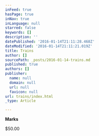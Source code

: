 ```yaml
---
inFeed: true
hasPage: true
inNav: true
inLanguage: null
starred: false
keywords: []
description: ''
datePublished: '2016-01-14T21:11:28.468Z'
dateModified: '2016-01-14T21:11:21.019Z'
title: Trains
author: []
sourcePath: _posts/2016-01-14-trains.md
published: true
authors: []
publisher:
  name: null
  domain: null
  url: null
  favicon: null
url: trains/index.html
_type: Article

---
```

**Marks**

$50.00
